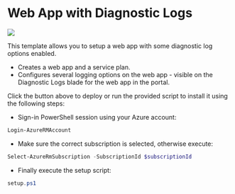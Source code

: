 # Web App with Diagnostic Logs

<a href="https://portal.azure.com/#create/Microsoft.Template/uri/https%3A%2F%2Fraw.githubusercontent.com%2Fnunoms%2FAzure-Automation%2Fmaster%2FARM%2Fweb-app-diagnostics%2FazureDeploy.json" target="_blank">
    <img src="http://azuredeploy.net/deploybutton.png"/>
</a>

This template allows you to setup a web app with some diagnostic log options enabled.

- Creates a web app and a service plan.
- Configures several logging options on the web app - visible on the Diagnostic Logs blade for the web app in the portal.

Click the button above to deploy or run the provided script to install it using the following steps:

- Sign-in PowerShell session using your Azure account: 

```powershell
Login-AzureRMAccount
```
- Make sure the correct subscription is selected, otherwise execute:

```powershell
Select-AzureRmSubscription -SubscriptionId $subscriptionId
```

- Finally execute the setup script:

```powershell
setup.ps1
```
